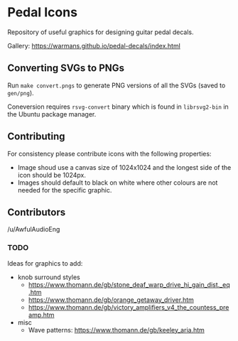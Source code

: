 # Pedal Icons

Repository of useful graphics for designing guitar pedal decals.

Gallery: https://warmans.github.io/pedal-decals/index.html

## Converting SVGs to PNGs

Run `make convert.pngs` to generate PNG versions of all the SVGs (saved to `gen/png`).

Coneversion requires `rsvg-convert` binary which is found in `librsvg2-bin` in the Ubuntu package manager.

## Contributing

For consistency please contribute icons with the following properties: 

- Image shoud use a canvas size of 1024x1024 and the longest side of the icon should be 1024px.
- Images should default to black on white where other colours are not needed for the specific graphic.

## Contributors

/u/AwfulAudioEng

### TODO

Ideas for graphics to add:

- knob surround styles
    - https://www.thomann.de/gb/stone_deaf_warp_drive_hi_gain_dist._eq.htm
    - https://www.thomann.de/gb/orange_getaway_driver.htm
    - https://www.thomann.de/gb/victory_amplifiers_v4_the_countess_preamp.htm
- misc 
    - Wave patterns: https://www.thomann.de/gb/keeley_aria.htm
    